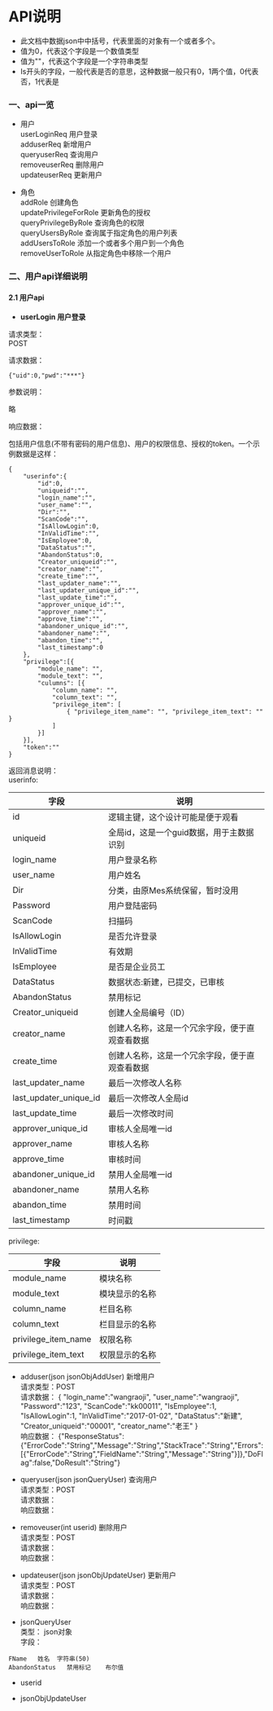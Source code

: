 # API说明   
* 此文档中数据json中中括号，代表里面的对象有一个或者多个。
* 值为0，代表这个字段是一个数值类型
* 值为""，代表这个字段是一个字符串类型
* Is开头的字段，一般代表是否的意思，这种数据一般只有0，1两个值，0代表否，1代表是
### 一、api一览  
* 用户  
userLoginReq  用户登录  
adduserReq  新增用户  
queryuserReq  查询用户  
removeuserReq  删除用户  
updateuserReq  更新用户  

* 角色  
addRole  创建角色  
updatePrivilegeForRole  更新角色的授权  
queryPrivilegeByRole  查询角色的权限  
queryUsersByRole  查询属于指定角色的用户列表  
addUsersToRole  添加一个或者多个用户到一个角色  
removeUserToRole  从指定角色中移除一个用户  

### 二、用户api详细说明  

#### 2.1 用户api  
* **userLogin  用户登录**  

请求类型：  
POST    

请求数据：  

```
{"uid":0,"pwd":"***"}    
```
参数说明：  

略   


响应数据：  

包括用户信息(不带有密码的用户信息)、用户的权限信息、授权的token。一个示例数据是这样：  
```
{
    "userinfo":{
        "id":0,
        "uniqueid":"",
        "login_name":"",
        "user_name":"",
        "Dir":"",
        "ScanCode":"",
        "IsAllowLogin":0,
        "InValidTime":"",
        "IsEmployee":0,
        "DataStatus":"",
        "AbandonStatus":0,
        "Creator_uniqueid":"",
        "creator_name":"",
        "create_time":"",
        "last_updater_name":"",
        "last_updater_unique_id":"",
        "last_update_time":"",
        "approver_unique_id":"",
        "approver_name":"",
        "approve_time":"",
        "abandoner_unique_id":"",
        "abandoner_name":"",
        "abandon_time":"",
        "last_timestamp":0
    },
    "privilege":[{
        "module_name": "",
        "module_text": "",
        "culumns": [{
            "column_name": "",
            "column_text": "",
            "privilege_item": [
                { "privilege_item_name": "", "privilege_item_text": "" }
            ]
        }]
    }],
    "token":""
}    
```
返回消息说明：  
userinfo:  
<table>
        <thead>
            <tr>
                <th>字段</th>
                <th>说明</th>
            </tr>
        </thead>
        <tbody>
            <tr>
                <td>id</td>
                <td>逻辑主键，这个设计可能是便于观看</td>
            </tr>
            <tr>
                <td>uniqueid</td>
                <td>全局id，这是一个guid数据，用于主数据识别</td>
            </tr>
            <tr>
                <td>login_name</td>
                <td>用户登录名称</td>
            </tr>
            <tr>
                <td>user_name</td>
                <td>用户姓名</td>
            </tr>
            <tr>
                <td>Dir</td>
                <td>分类，由原Mes系统保留，暂时没用</td>
            </tr>
            <tr>
                <td>Password</td>
                <td>用户登陆密码</td>
            </tr>
            <tr>
                <td>ScanCode</td>
                <td>扫描码</td>
            </tr>
            <tr>
                <td>IsAllowLogin</td>
                <td>是否允许登录</td>
            </tr>
            <tr>
                <td>InValidTime</td>
                <td>有效期</td>
            </tr>
            <tr>
                <td>IsEmployee</td>
                <td>是否是企业员工</td>
            </tr>
            <tr>
                <td>DataStatus</td>
                <td>数据状态:新建，已提交，已审核</td>
            </tr>
            <tr>
                <td>AbandonStatus</td>
                <td>禁用标记</td>
            </tr>
            <tr>
                <td>Creator_uniqueid</td>
                <td>创建人全局编号（ID）</td>
            </tr>
            <tr>
                <td>creator_name</td>
                <td>创建人名称，这是一个冗余字段，便于直观查看数据</td>
            </tr>
            <tr>
                <td>create_time</td>
                <td>创建人名称，这是一个冗余字段，便于直观查看数据</td>
            </tr>
            <tr>
                <td>last_updater_name</td>
                <td>最后一次修改人名称</td>
            </tr>
            <tr>
                <td>last_updater_unique_id</td>
                <td>最后一次修改人全局id</td>
            </tr>
            <tr>
                <td>last_update_time</td>
                <td>最后一次修改时间</td>
            </tr>
            <tr>
                <td>approver_unique_id</td>
                <td>审核人全局唯一id</td>
            </tr>
            <tr>
                <td>approver_name</td>
                <td>审核人名称</td>
            </tr>
            <tr>
                <td>approve_time</td>
                <td>审核时间</td>
            </tr>
            <tr>
                <td>abandoner_unique_id</td>
                <td>禁用人全局唯一id</td>
            </tr>
            <tr>
                <td>abandoner_name</td>
                <td>禁用人名称</td>
            </tr>
            <tr>
                <td>abandon_time</td>
                <td>禁用时间</td>
            </tr>
            <tr>
                <td>last_timestamp</td>
                <td>时间戳</td>
            </tr>
        </tbody>
    </table>
privilege:  
<table>
        <thead>
            <tr>
                <th>字段</th>
                <th>说明</th>
            </tr>
        </thead>
        <tbody>
            <tr>
                <td>module_name</td>
                <td>模块名称</td>
            </tr>
            <tr>
                <td>module_text</td>
                <td>模块显示的名称</td>
            </tr>
            <tr>
                <td>column_name</td>
                <td>栏目名称</td>
            </tr>
            <tr>
                <td>column_text</td>
                <td>栏目显示的名称</td>
            </tr>
            <tr>
                <td>privilege_item_name</td>
                <td>权限名称</td>
            </tr>
            <tr>
                <td>privilege_item_text</td>
                <td>权限显示的名称</td>
            </tr>
        </tbody>
    </table>

* adduser(json jsonObjAddUser)  新增用户  
请求类型：POST  
请求数据：
{
    "login_name":"wangraoji",
    "user_name":"wangraoji",
    "Password":"123",
    "ScanCode":"kk00011",
    "IsEmployee":1,
    "IsAllowLogin":1,
    "InValidTime":"2017-01-02",
    "DataStatus":"新建",
    "Creator_uniqueid":"00001",
    "creator_name":"老王"
}  
响应数据：
{"ResponseStatus":{"ErrorCode":"String","Message":"String","StackTrace":"String","Errors":[{"ErrorCode":"String","FieldName":"String","Message":"String"}]},"DoFlag":false,"DoResult":"String"}
* queryuser(json jsonQueryUser)  查询用户  
请求类型：POST  
请求数据：  
响应数据：
* removeuser(int userid)  删除用户  
请求类型：POST  
请求数据：  
响应数据：
* updateuser(json jsonObjUpdateUser)  更新用户  
请求类型：POST  
请求数据：  
响应数据：

* jsonQueryUser  
<span id="jsonQueryUser" name="jsonQueryUser"></span>
类型： json对象  
字段： 
``` 
FName	姓名	字符串(50)
AbandonStatus	禁用标记	布尔值
```

* userid  

* jsonObjUpdateUser  
<span id="jsonObjUpdateUser" name="jsonObjUpdateUser"></span>
